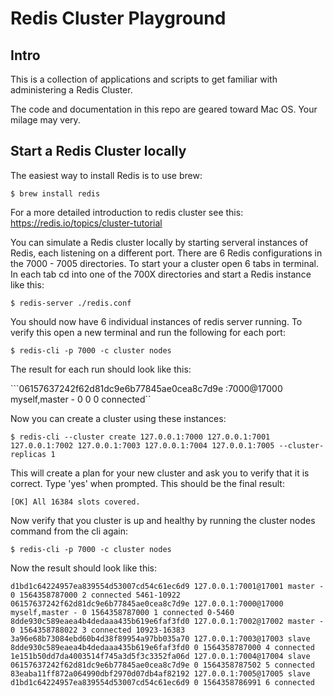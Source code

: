 # Redis Cluster Playground

## Intro
This is a collection of applications and scripts to get familiar with administering a Redis Cluster.

The code and documentation in this repo are geared toward Mac OS. Your milage may very.

## Start a Redis Cluster locally
The easiest way to install Redis is to use brew:

```$ brew install redis```  

For a more detailed introduction to redis cluster see this: https://redis.io/topics/cluster-tutorial

You can simulate a Redis cluster locally by starting serveral instances of Redis, each listening on a different port. There are 6 Redis configurations in the 7000 - 7005 directories.  To start your a cluster open 6 tabs in terminal.  In each tab cd into one of the 700X directories and start a Redis instance like this:

```$ redis-server ./redis.conf ```

You should now have 6 individual instances of redis server running.  To verify this open a new terminal and run the following for each port:

```$ redis-cli -p 7000 -c cluster nodes ```

The result for each run should look like this:

```06157637242f62d81dc9e6b77845ae0cea8c7d9e :7000@17000 myself,master - 0 0 0 connected``

Now you can create a cluster using these instances:

```$ redis-cli --cluster create 127.0.0.1:7000 127.0.0.1:7001 127.0.0.1:7002 127.0.0.1:7003 127.0.0.1:7004 127.0.0.1:7005 --cluster-replicas 1```

This will create a plan for your new cluster and ask you to verify that it is correct. Type 'yes' when prompted. This should be the final result:

```[OK] All 16384 slots covered.```

Now verify that you cluster is up and healthy by running the cluster nodes command from the cli again:

```$ redis-cli -p 7000 -c cluster nodes ```

Now the result should look like this:

```
d1bd1c64224957ea839554d53007cd54c61ec6d9 127.0.0.1:7001@17001 master - 0 1564358787000 2 connected 5461-10922
06157637242f62d81dc9e6b77845ae0cea8c7d9e 127.0.0.1:7000@17000 myself,master - 0 1564358787000 1 connected 0-5460
8dde930c589eaea4b4dedaaa435b619e6faf3fd0 127.0.0.1:7002@17002 master - 0 1564358788022 3 connected 10923-16383
3a96e68b73084ebd60b4d38f89954a97bb035a70 127.0.0.1:7003@17003 slave 8dde930c589eaea4b4dedaaa435b619e6faf3fd0 0 1564358787000 4 connected
1e151b50dd7da4003514f745a3d5f3c3352fa06d 127.0.0.1:7004@17004 slave 06157637242f62d81dc9e6b77845ae0cea8c7d9e 0 1564358787502 5 connected
83eaba11ff872a064990dbf2970d07db4af82192 127.0.0.1:7005@17005 slave d1bd1c64224957ea839554d53007cd54c61ec6d9 0 1564358786991 6 connected
```
